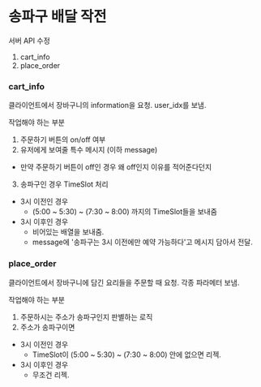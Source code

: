 # 송파구 배달 작전

서버 API 수정
1. cart_info
2. place_order

### cart_info
클라이언트에서 장바구니의 information을 요청. user_idx를 보냄.

작업해야 하는 부분
1. 주문하기 버튼의 on/off 여부
2. 유저에게 보여줄 특수 메시지 (이하 message)
  - 만약 주문하기 버튼이 off인 경우 왜 off인지 이유를 적어준다던지
3. 송파구인 경우 TimeSlot 처리
  - 3시 이전인 경우
    - (5:00 ~ 5:30) ~ (7:30 ~ 8:00) 까지의 TimeSlot들을 보내줌
  - 3시 이후인 경우
    - 비어있는 배열을 보내줌.
    - message에 '송파구는 3시 이전에만 예약 가능하다'고 메시지 담아서 전달.

### place_order
클라이언트에서 장바구니에 담긴 요리들을 주문할 때 요청. 각종 파라메터 보냄.

작업해야 하는 부분
1. 주문하시는 주소가 송파구인지 판별하는 로직
2. 주소가 송파구이면
  - 3시 이전인 경우
    - TimeSlot이 (5:00 ~ 5:30) ~ (7:30 ~ 8:00) 안에 없으면 리젝.
  - 3시 이후인 경우
    - 무조건 리젝.

